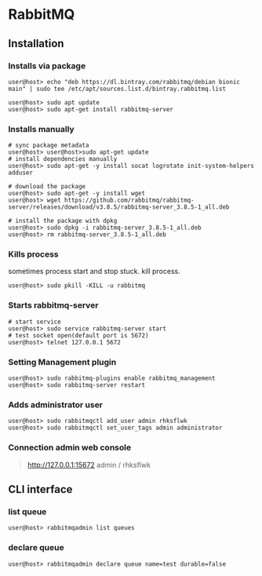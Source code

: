 # RabbitMQ

## Installation

### Installs via package
```
user@host> echo "deb https://dl.bintray.com/rabbitmq/debian bionic main" | sudo tee /etc/apt/sources.list.d/bintray.rabbitmq.list

user@host> sudo apt update
user@host> sudo apt-get install rabbitmq-server
```

### Installs manually
``` shell
# sync package metadata
user@host> user@host>sudo apt-get update
# install dependencies manually
user@host> sudo apt-get -y install socat logrotate init-system-helpers adduser

# download the package
user@host> sudo apt-get -y install wget
user@host> wget https://github.com/rabbitmq/rabbitmq-server/releases/download/v3.8.5/rabbitmq-server_3.8.5-1_all.deb

# install the package with dpkg
user@host> sudo dpkg -i rabbitmq-server_3.8.5-1_all.deb
user@host> rm rabbitmq-server_3.8.5-1_all.deb
```

### Kills process
sometimes process start and stop stuck. kill process.
``` shell
user@host> sudo pkill -KILL -u rabbitmq
```

### Starts rabbitmq-server
``` shell
# start service
user@host> sudo service rabbitmq-server start
# test socket open(default port is 5672)
user@host> telnet 127.0.0.1 5672
```

### Setting Management plugin
```
user@host> sudo rabbitmq-plugins enable rabbitmq_management
user@host> sudo rabbitmq-server restart
```

### Adds administrator user
```
user@host> sudo rabbitmqctl add_user admin rhksflwk
user@host> sudo rabbitmqctl set_user_tags admin administrator
```

### Connection admin web console
> http://127.0.0.1:15672
> admin / rhksflwk


## CLI interface

### list queue
```
user@host> rabbitmqadmin list queues
```

### declare queue
```
user@host> rabbitmqadmin declare queue name=test durable=false
```